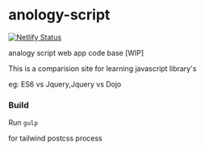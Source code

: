 # anology-script

[![Netlify Status](https://api.netlify.com/api/v1/badges/b8a8f2fc-30ac-4e94-95c1-1bffbbeef062/deploy-status)](https://app.netlify.com/sites/competent-davinci-11a705/deploys)

analogy script web app code base [WIP]

This is a comparision site for learning javascript library's

eg: ES6 vs Jquery,Jquery vs Dojo

### Build

Run `gulp`

for tailwind postcss process



